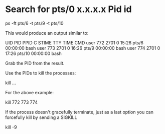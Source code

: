 # Search for pts/0 x.x.x.x Pid id
ps -ft pts/6 -t pts/9 -t pts/10

This would produce an output similar to:

UID        PID  PPID  C STIME TTY          TIME CMD
user       772  2701  0 15:26 pts/6    00:00:00 bash
user       773  2701  0 16:26 pts/9    00:00:00 bash
user       774  2701  0 17:26 pts/10   00:00:00 bash

Grab the PID from the result.

Use the PIDs to kill the processes:

kill <PID1> <PID2> <PID3> ...

For the above example:

kill 772 773 774

If the process doesn't gracefully terminate, just as a last option you can forcefully kill by sending a SIGKILL

kill -9 <PID>
